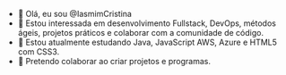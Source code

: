 - 👋 Olá, eu sou @IasmimCristina
- 👀 Estou interessada em desenvolvimento Fullstack, DevOps, métodos ágeis, projetos práticos e colaborar com a comunidade de código. 
- 🌱 Estou atualmente estudando Java, JavaScript AWS, Azure e HTML5 com CSS3.
- 💞️ Pretendo colaborar ao criar projetos e programas. 


<!---
IasmimCristina/IasmimCristina is a ✨ special ✨ repository because its `README.md` (this file) appears on your GitHub profile.
You can click the Preview link to take a look at your changes.
--->
